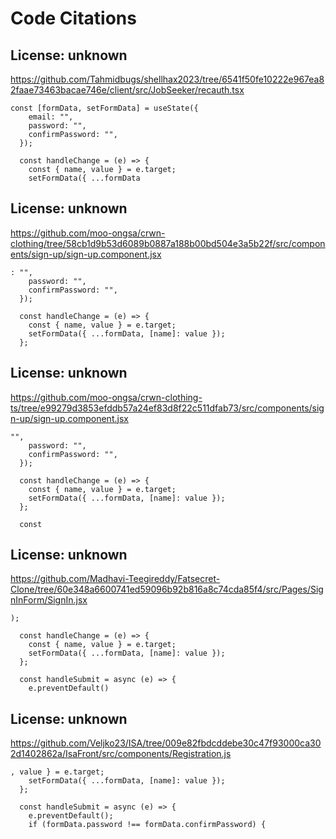 # Code Citations

## License: unknown
https://github.com/Tahmidbugs/shellhax2023/tree/6541f50fe10222e967ea82faae73463bacae746e/client/src/JobSeeker/recauth.tsx

```
const [formData, setFormData] = useState({
    email: "",
    password: "",
    confirmPassword: "",
  });

  const handleChange = (e) => {
    const { name, value } = e.target;
    setFormData({ ...formData
```


## License: unknown
https://github.com/moo-ongsa/crwn-clothing/tree/58cb1d9b53d6089b0887a188b00bd504e3a5b22f/src/components/sign-up/sign-up.component.jsx

```
: "",
    password: "",
    confirmPassword: "",
  });

  const handleChange = (e) => {
    const { name, value } = e.target;
    setFormData({ ...formData, [name]: value });
  };
```


## License: unknown
https://github.com/moo-ongsa/crwn-clothing-ts/tree/e99279d3853efddb57a24ef83d8f22c511dfab73/src/components/sign-up/sign-up.component.jsx

```
"",
    password: "",
    confirmPassword: "",
  });

  const handleChange = (e) => {
    const { name, value } = e.target;
    setFormData({ ...formData, [name]: value });
  };

  const
```


## License: unknown
https://github.com/Madhavi-Teegireddy/Fatsecret-Clone/tree/60e348a6600741ed59096b92b816a8c74cda85f4/src/Pages/SignInForm/SignIn.jsx

```
);

  const handleChange = (e) => {
    const { name, value } = e.target;
    setFormData({ ...formData, [name]: value });
  };

  const handleSubmit = async (e) => {
    e.preventDefault()
```


## License: unknown
https://github.com/Veljko23/ISA/tree/009e82fbdcddebe30c47f93000ca302d1402862a/IsaFront/src/components/Registration.js

```
, value } = e.target;
    setFormData({ ...formData, [name]: value });
  };

  const handleSubmit = async (e) => {
    e.preventDefault();
    if (formData.password !== formData.confirmPassword) {
```


